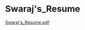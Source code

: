 # Swaraj's_Resume
[Swaraj's_Resume.pdf](https://github.com/Swarajsj/Swaraj_Resume/files/9187328/Swaraj.s_Resume.pdf)
